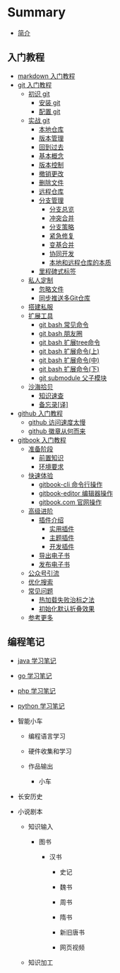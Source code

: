 # Summary

* [简介](README.md)

## 入门教程
* [markdown 入门教程](markdown/README.md)
* [git 入门教程](git/README.md)
    * [初识 git](git/base/about.md)
        * [安装 git](git/base/install.md)
        * [配置 git](git/base/config.md)
    * [实战 git](git/usage/about.md)
        * [本地仓库](git/usage/local-repository.md)
        * [版本管理](git/usage/version-manage.md)
        * [回到过去](git/usage/reset.md)
        * [基本概念](git/usage/concept.md)
        * [版本控制](git/usage/version-control.md)
        * [撤销更改](git/usage/checkout-reset.md)
        * [删除文件](git/usage/delete.md)
        * [远程仓库](git/usage/remote-repository.md)
        * [分支管理](git/usage/branch-manage.md)
            * [分支总览](git/usage/branch-overview.md)
            * [冲突合并](git/usage/branch-merge-with-conflict.md)
            * [分支策略](git/usage/branch-strategy.md)
            * [紧急修复](git/usage/branch-emergency-fixbug.md)
            * [变基合并](git/usage/branch-rebase.md)
            * [协同开发](git/usage/branch-remote.md)
            * [本地和远程仓库的本质](git/usage/local-remote-repository.md)
        * [里程碑式标签](git/usage/tag.md)
    * [私人定制](git/custom/about.md)
        * [忽略文件](git/custom/ignore.md)
        * [同步推送多Git仓库](git/custom/sync-remote-repo.md)
    * [搭建私服](git/server/private.md)
    * [扩展工具](git/tools/about.md)
        * [git bash 常见命令](git/tools/git-bash-command.md)
        * [git bash 朋友圈](git/tools/git-bash-relationship.md)
        * [git bash 扩展tree命令](git/tools/git-bash-tree.md)
        * [git bash 扩展命令(上)](git/tools/git-bash-extend-up.md)
        * [git bash 扩展命令(中)](git/tools/git-bash-extend-middle.md)
        * [git bash 扩展命令(下)](git/tools/git-bash-extend-down.md)
        * [git submodule 父子模块](git/tools/git-submodule-quickstart.md)
    * [沙海拾贝](git/summary/about.md)
        * [知识速查](git/summary/common.md)
        * [备忘录[译]](git/summary/cheatsheet-translation.md)
* [github 入门教程](github/README.md)
    * [github 访问速度太慢](github/speedup.md)
    * [github 徽章从何而来](github/badge.md)
* [gitbook 入门教程](myGitbook/README.md)
    * [准备阶段](myGitbook/preparation/prepare.md)
        * [前置知识](myGitbook/preparation/front-knowledge.md)
        * [环境要求](myGitbook/preparation/environmental-requirements.md)
    * [快速体验](myGitbook/experience/preview.md)
        * [gitbook-cli 命令行操作](myGitbook/experience/gitbook-cli.md)
        * [gitbook-editor 编辑器操作](myGitbook/experience/gitbook-editor.md)
        * [gitbook.com 官网操作](myGitbook/experience/gitbook-com.md)
    * [高级进阶](myGitbook/advance/advance.md)
        * [插件介绍](myGitbook/advance/plugin.md)
            * [实用插件](myGitbook/advance/plugin-practical.md)
            * [主题插件](myGitbook/advance/plugin-theme.md)
            * [开发插件](myGitbook/advance/plugin-develop.md)
        * [导出电子书](myGitbook/advance/export.md)
        * [发布电子书](myGitbook/advance/publish.md)
    * [公众号引流](myGitbook/openwrite/README.md)
    * [优化搜索](myGitbook/seo/README.md)
    * [常见问题](myGitbook/issue/README.md)
        * [热加载失败治标之法](myGitbook/issue/rm-output-directory.md)
        * [初始化默认折叠效果](myGitbook/issue/modify-default-fold.md)
    * [参考更多](myGitbook/reference/README.md)

## 编程笔记
* [java 学习笔记](https://snowdreams1006.github.io/learn-java/)
* [go 学习笔记](https://snowdreams1006.github.io/learn-go/)
* [php 学习笔记](https://snowdreams1006.github.io/learn-php/)
* [python 学习笔记](https://snowdreams1006.github.io/learn-python/)



* 智能小车

  * 编程语言学习

  * 硬件收集和学习

  * 作品输出

    * 小车

* 长安历史

* 小说剧本

  * 知识输入

    * 图书
        
      * 汉书
        
        * 史记
        
        * 魏书
        
        * 周书
        
        * 隋书
        
        * 新旧唐书
        
        * 网页视频
  * 知识加工
